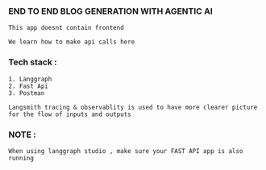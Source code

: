 ### END TO END BLOG GENERATION WITH AGENTIC AI

```
This app doesnt contain frontend 
```
```
We learn how to make api calls here
```


### Tech stack : 

```
1. Langgraph
2. Fast Api 
3. Postman
```

```
Langsmith tracing & observablity is used to have more clearer picture for the flow of inputs and outputs

```

### NOTE : 

```
When using langgraph studio , make sure your FAST API app is also running 
```

